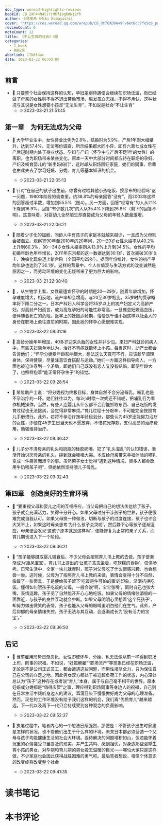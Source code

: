 ```yaml
---
doc_type: weread-highlights-reviews
bookId: CB_2XP44N45J7jM6fI6gb0Nj2fh
author: 小林美希（Miki Kobayashi）
cover: 'https://res.weread.qq.com/wrepub/CB_8t70AD0Av9Fv6et6cc7fo5q6_parsecover'
reviewCount: 0
noteCount: 12
title: 《不让生育的社会》4星
categories:
  - 1_book
  - 08纪实
abbrlink: 17b8f4ac
date: 2023-03-22 00:00:00
---
```



## 前言


- 📌 只要整个社会保持这样的认知，孕妇差别待遇便会继续在职场泛滥，而已经做了母亲的女性则不得不退出劳动市场，越发孤立无援。不得不承认，这种状况与其说是女性想要小孩却“无法生育”，不如说是社会“不让生育” 
    - ⏱ 2023-03-21 21:51:45 
## 第一章　为何无法成为父母


- 📌 大学毕业生中，女性待业比例为2.8%，结婚时为5.9%，产后1年则大幅攀升，达到57.4%。无论哪份调查，所示结果都大同小异，即有六至七成女性在产后短时期内处于待业状态。孕妇与产妇（怀孕中与产后不足1年的女性）的离职，也为职场带来某些变化。原本一天中大部分时间都应待在职场的孕妇、产妇及哺育婴儿的“新手妈妈们”，这时却从职场回归家庭，她们的同事、后辈也由此失去了学习妊娠、分娩、育儿等基本知识的机会。 
    - ⏱ 2023-03-21 22:05:13 

- 📌 针对“在自己的孩子出生前，你曾有过喂其他小孩吃饭、换尿布的经验吗”这一问题，1980年阶段的调查里，约38.8%的母亲回答“没有”，而2003年这样的回答超过半数，增加到55.5%（图4）。另一方面，回答“经常有”的人从21%下降到16.9%，回答“有少数几次”的人从35.4%下降到26.8%（剩下的回答不明）。这意味着，对婴幼儿全然陌生却直接成为父母的年轻人数量激增。 
    - ⏱ 2023-03-21 22:06:21 

- 📌 随着少子化的加剧，同龄人中有孩子的家庭本就越来越少，一旦成为父母则会被孤立。观察1990年至2010年的20年间，20—29岁女性未婚率从40.2%上升到60.3%，30—34岁女性未婚率则从13.9%上升到34.5%。女性的平均初婚年龄也年年增长，2011年东京都的这一数据达到30.1岁，首次突破30岁关卡，晚婚化现象迈上新台阶（全国平均29岁）。据同年份统计，女性的初产平均年龄也达到了30.1岁。这样的背景中，个人价值观与生活方式的改变诚然是原因之一，而劳动环境的变化无疑带来了更为巨大的影响。 
    - ⏱ 2023-03-21 22:08:40 

- 📌 ，从生物学上看，女性最适宜怀孕的时期是20—29岁。随着年龄增加，怀孕难度增大，相反地，流产率却会增高。与20至30岁相比，35岁时的受孕概率将下降二分之一。日本产科妇人科学会将35岁以上的初产妇定义为高龄产妇。对高龄产妇而言，成为高危孕妇的可能性非常高，一旦罹患妊娠高血压，便伴随着死亡的危险。医学上的妊娠适龄期，恰恰是千佳小姐这样以社会人的身份在职场上勇往直前的时期，因此她的怀孕心愿很难实现。 
    - ⏱ 2023-03-22 09:31:16 

- 📌 高龄分娩年年增加，40多岁迎来头胎的女性并非少见。来妇产科就诊的病人中，有些夫妇简单地认为，治好不育症就能怀上小孩。每当这时，助产士都会告诉他们：“怀孕分娩受年龄影响很大，想法这么天真可不行。应该趁早调理身体，保持健康，尽量注意饮食搭配与运动。”她们一方面这样指导病人，一方面也被迫注意到一个矛盾，即她们自己既没有恋人又没有结婚，即便年龄大了，也照样抱着“能正常怀孕生子”的错觉。 
    - ⏱ 2023-03-22 09:28:54 

- 📌 某位助产士说：“将分娩视为终极目标，身体自然不会分泌母乳。哺乳也是不孕治疗的一环。她们往往以为，每3小时喂一次奶还不错呢，把哺乳行为看作机械操作。当然，有些人连婴儿从什么都不会到能抓取东西、自己吃饭的发育过程也无法接纳，会觉得非常麻烦。”育儿过程十分艰辛，不可能完全按照育儿手册进行。此外，若将不孕治疗按年龄段划分，那些认为45岁还能努力治疗的女性，即便在45岁生日当天也不愿放弃，不惜花光存款，支付高昂的治疗费用，勉强维持治疗。 
    - ⏱ 2023-03-22 09:30:42 

- 📌 儿子分不清母亲的乳头和奶瓶的硅胶奶嘴，犯了“乳头混乱”的认知错误，渐渐开始讨厌母亲的乳头，碰到就会哇哇大哭。本应给母亲带来幸福体验的哺乳变成一件痛苦而艰辛的事。虽然荣子女士觉得“遇到这种情况，很多人都会改用牛奶喂孩子吧”，但她依然坚持喂儿子母乳。 
    - ⏱ 2023-03-22 09:32:43 
## 第四章　创造良好的生育环境


- 📌 “要重视父母和婴儿之间的互相呼应，当父母把自己的想法传达给了孩子，孩子就会充满活力，笑得十分开心。如果父母过分干涉孩子的世界，孩子便很难完成自我认可。如果父母换一种做法，切断与孩子的过度连接，孩子也许会大哭不止，如果这时母亲思考‘为什么孩子会哭呢’，然后静下心等孩子逐渐适应，母亲便会发现‘这孩子原本就是这样啊’，便能修复为正常的亲子关系，而育儿期也进入下一个阶段。 
    - ⏱ 2023-03-22 09:36:21 

- 📌 “孩子能够摄取婴儿辅食后，不少父母会按照育儿书上教的去做，孩子便渐渐成为‘跟风宝宝’。育儿书上提出的‘让孩子乖乖坐着，吃软糯的食物’，仅供参考。日常生活中，全家一块儿就餐时，孩子对父母吃了什么很感兴趣，也会想尝一尝。这时候，父母为了按照育儿书上教的来做，表情会变得十分不自然，像戴了一张面具，于是便给孩子留下‘吃饭是件可怕的事’的印象，渐渐抗拒吃饭。懂得如何喂孩子吃饭的父母，一般会说‘啊，宝宝张嘴’，同时自己也张大嘴，表情逗趣，孩子见了自然能开开心心地吃饭。如果父母的情绪往消极的一面靠近，与孩子的良性互动就会中断。如果父母明明心里想着‘这个死孩子’，却努力做出微笑的表情，孩子也能从父母的眼睛里明白他们在生气。此外，产后抑郁的母亲情绪失控，孩子无法与其互动，会逐渐成长为‘没有活力的宝宝’。” 
    - ⏱ 2023-03-22 09:36:50 
## 后记


- 📌 当前雇用形势日渐恶化，女性即使怀孕、分娩，也无法像从前一样得到职场上司、同事的祝福。不如说，“妊娠解雇”“职场流产”等现象已经在职场泛滥，无论是不是公司正式员工，都会遭遇这些问题，而男性竭尽全力，只为保住自己在公司的立足之地。因此男女双方都处于被迫超负荷工作的状态，内心深处总认为“孩子”这种存在或者说“育儿”本身，属于与自己毫不相干的世界。原本妊娠或分娩都是“值得庆贺”之事，理应得到职场同事等身边人的祝福，自己则在日常生活中倾听身边人的建议，耳濡目染下慢慢做好成为父母的心理准备。然而，现在的工作环境没有给予我们这样的机会，我们离“优质育儿”越来越远，下一代以及再下一代只会持续受到各种观念的负面影响。 
    - ⏱ 2023-03-22 09:52:37 

- 📌 执笔过程中，笔者内心的一个想法日渐强烈，那便是：不管孩子出生时家里是怎样的状况，也不管他们出生于什么样的环境，未来日本都必须营造一个父母与孩子均能健康生活的社会大环境。亟待解决的问题堆积如山，但若能怀着沉重的心情接受书里提及的现实，并产生共鸣、感到担忧，对身边那些渴望生育小孩的男女、对孕期和育儿期的男女投去温暖的目光——哪怕大家只是这样做，不少家庭也会因此获得战胜困难的勇气吧。最后笔者想说，相信个体意识的改变终将改变整个社会 
    - ⏱ 2023-03-22 09:41:35 

# 读书笔记


# 本书评论
